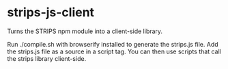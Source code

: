 # strips-js-client
Turns the STRIPS npm module into a client-side library.

Run ./compile.sh with browserify installed to generate the strips.js file. Add the strips.js file as a source in a script tag. You can then use scripts that call the strips library client-side.
